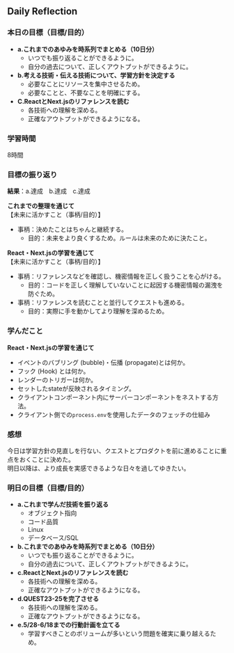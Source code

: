 ## Daily Reflection

### 本日の目標（目標/目的）
- **a.これまでのあゆみを時系列でまとめる（10日分）**  
  - いつでも振り返ることができるように。
  - 自分の過去について、正しくアウトプットができるように。 
- **b.考える技術・伝える技術について、学習方針を決定する**  
  - 必要なことにリソースを集中させるため。  
  - 必要なことと、不要なことを明確にする。
- **C.ReactとNext.jsのリファレンスを読む**  
  - 各技術への理解を深める。
  - 正確なアウトプットができるようになる。

### 学習時間
8時間

### 目標の振り返り
**結果**：a.達成　b.達成　c.達成

**これまでの整理を通じて**  
【未来に活かすこと（事柄/目的）】
- 事柄：決めたことはちゃんと継続する。
  - 目的：未来をより良くするため。ルールは未来のために決たこと。

**React・Next.jsの学習を通じて**  
【未来に活かすこと（事柄/目的）】
- 事柄：リファレンスなどを確認し、機密情報を正しく扱うことを心がける。
  - 目的：コードを正しく理解していないことに起因する機密情報の漏洩を防ぐため。
- 事柄：リファレンスを読むことと並行してクエストも進める。
  - 目的：実際に手を動かしてより理解を深めるため。

### 学んだこと

**React・Next.jsの学習を通じて**  
- イベントのバブリング (bubble)・伝播 (propagate)とは何か。
- フック (Hook) とは何か。
- レンダーのトリガーは何か。
- セットしたstateが反映されるタイミング。
- クライアントコンポーネント内にサーバーコンポーネントをネストする方法。
- クライアント側での`process.env`を使用したデータのフェッチの仕組み

### 感想
今日は学習方針の見直しを行ない、クエストとプロダクトを前に進めることに重点をおくことに決めた。  
明日以降は、より成長を実感できるような日々を過してゆきたい。

### 明日の目標（目標/目的）
- **a.これまで学んだ技術を振り返る**  
  - オブジェクト指向
  - コード品質
  - Linux
  - データベース/SQL
- **b.これまでのあゆみを時系列でまとめる（10日分）**  
  - いつでも振り返ることができるように。
  - 自分の過去について、正しくアウトプットができるように。 
- **c.ReactとNext.jsのリファレンスを読む**  
  - 各技術への理解を深める。
  - 正確なアウトプットができるようになる。
- **d.QUEST23-25を完了させる**  
  - 各技術への理解を深める。
  - 正確なアウトプットができるようになる。
- **e.5/28-6/18までの行動計画を立てる**  
  - 学習すべきことのボリュームが多いという問題を確実に乗り越えるため。
